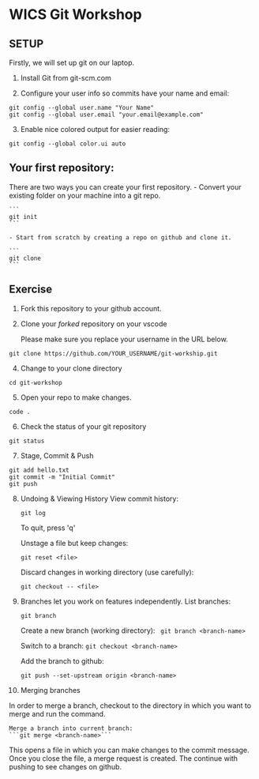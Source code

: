 # WICS Git Workshop

## SETUP

Firstly, we will set up git on our laptop.

1. Install Git from git-scm.com

2. Configure your user info so commits have your name and email:

```
git config --global user.name "Your Name"
git config --global user.email "your.email@example.com"
```

3. Enable nice colored output for easier reading:

```
git config --global color.ui auto
```


## Your first repository:

There are two ways you can create your first repository.
    - Convert your existing folder on your machine into a git repo.

    ```
    git init
    ```

    - Start from scratch by creating a repo on github and clone it.

    ``` 
    git clone
    ```

## Exercise

1. Fork this repository to your github account.

2. Clone your _forked_ repository on your vscode

    Please make sure you replace your username in the URL below.

```
git clone https://github.com/YOUR_USERNAME/git-workship.git
```

4. Change to your clone directory

```
cd git-workshop
```

5. Open your repo to make changes.

```
code .
```

6. Check the status of your git repository

```
git status
```

7. Stage, Commit & Push

```
git add hello.txt
git commit -m "Initial Commit"
git push
```

8. Undoing & Viewing History
    View commit history:

    ```
    git log
    ```
    To quit, press 'q'

    Unstage a file but keep changes:

    ```
    git reset <file>
    ```

    Discard changes in working directory (use carefully):

    ```
    git checkout -- <file>
    ```

9. Branches let you work on features independently.
    List branches:
    ```
    git branch
    ```
    
    Create a new branch (working directory):
   ``` git branch <branch-name>```

    Switch to a branch:
    ```git checkout <branch-name>```

    Add the branch to github:
    ```
    git push --set-upstream origin <branch-name>
    ```

9. Merging branches

In order to merge a branch, checkout to the directory in which you want to merge <branch-name> and run the command.

    Merge a branch into current branch:
    ```git merge <branch-name>```

This opens a file in which you can make changes to the commit message. Once you close the file, a merge request is created. The continue with pushing to see changes on github.
